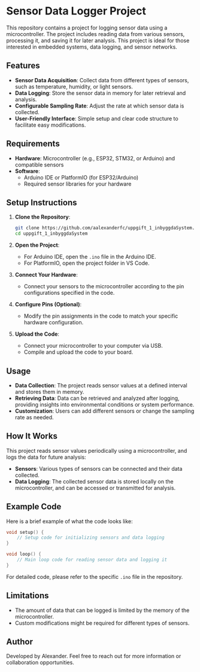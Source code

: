 # Sensor Data Logger Project

This repository contains a project for logging sensor data using a microcontroller. The project includes reading data from various sensors, processing it, and saving it for later analysis. This project is ideal for those interested in embedded systems, data logging, and sensor networks.

## Features

- **Sensor Data Acquisition**: Collect data from different types of sensors, such as temperature, humidity, or light sensors.
- **Data Logging**: Store the sensor data in memory for later retrieval and analysis.
- **Configurable Sampling Rate**: Adjust the rate at which sensor data is collected.
- **User-Friendly Interface**: Simple setup and clear code structure to facilitate easy modifications.

## Requirements

- **Hardware**: Microcontroller (e.g., ESP32, STM32, or Arduino) and compatible sensors
- **Software**:
  - Arduino IDE or PlatformIO (for ESP32/Arduino)
  - Required sensor libraries for your hardware

## Setup Instructions

1. **Clone the Repository**:
   ```bash
   git clone https://github.com/aalexanderfc/uppgift_1_inbyggdaSystem.git
   cd uppgift_1_inbyggdaSystem
   ```

2. **Open the Project**:
   - For Arduino IDE, open the `.ino` file in the Arduino IDE.
   - For PlatformIO, open the project folder in VS Code.

3. **Connect Your Hardware**:
   - Connect your sensors to the microcontroller according to the pin configurations specified in the code.

4. **Configure Pins (Optional)**:
   - Modify the pin assignments in the code to match your specific hardware configuration.

5. **Upload the Code**:
   - Connect your microcontroller to your computer via USB.
   - Compile and upload the code to your board.

## Usage

- **Data Collection**: The project reads sensor values at a defined interval and stores them in memory.
- **Retrieving Data**: Data can be retrieved and analyzed after logging, providing insights into environmental conditions or system performance.
- **Customization**: Users can add different sensors or change the sampling rate as needed.

## How It Works

This project reads sensor values periodically using a microcontroller, and logs the data for future analysis:

- **Sensors**: Various types of sensors can be connected and their data collected.
- **Data Logging**: The collected sensor data is stored locally on the microcontroller, and can be accessed or transmitted for analysis.

## Example Code

Here is a brief example of what the code looks like:

```cpp
void setup() {
    // Setup code for initializing sensors and data logging
}

void loop() {
    // Main loop code for reading sensor data and logging it
}
```

For detailed code, please refer to the specific `.ino` file in the repository.

## Limitations

- The amount of data that can be logged is limited by the memory of the microcontroller.
- Custom modifications might be required for different types of sensors.


## Author

Developed by Alexander. Feel free to reach out for more information or collaboration opportunities.

